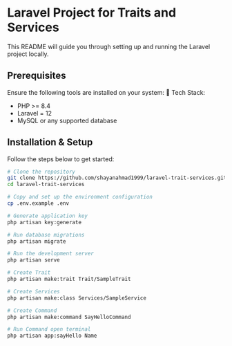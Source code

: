 # Laravel Project for Traits and Services

This README will guide you through setting up and running the Laravel project locally.

## Prerequisites

Ensure the following tools are installed on your system:
🔧 Tech Stack:

-   PHP >= 8.4
-   Laravel = 12
-   MySQL or any supported database

## Installation & Setup

Follow the steps below to get started:

```bash
# Clone the repository
git clone https://github.com/shayanahmad1999/laravel-trait-services.git
cd laravel-trait-services

# Copy and set up the environment configuration
cp .env.example .env

# Generate application key
php artisan key:generate

# Run database migrations
php artisan migrate

# Run the development server
php artisan serve

# Create Trait
php artisan make:trait Trait/SampleTrait

# Create Services
php artisan make:class Services/SampleService

# Create Command
php artisan make:command SayHelloCommand

# Run Command open terminal
php artisan app:sayHello Name

```
